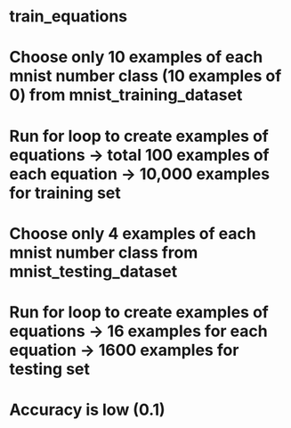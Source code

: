 # train_equations 
# Choose only 10 examples of each mnist number class (10 examples of 0) from mnist_training_dataset
# Run for loop to create examples of equations -> total 100 examples of each equation -> 10,000 examples for training set
# Choose only 4 examples of each mnist number class from mnist_testing_dataset
# Run for loop to create examples of equations -> 16 examples for each equation -> 1600 examples for testing set
# Accuracy is low (0.1)
